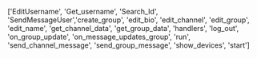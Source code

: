 ['EditUsername', 'Get_username', 'Search_Id', 'SendMessageUser','create_group', 'edit_bio', 'edit_channel', 'edit_group', 'edit_name', 'get_channel_data', 'get_group_data', 'handlers', 'log_out', 'on_group_update', 'on_message_updates_group', 'run', 'send_channel_message', 'send_group_message', 'show_devices', 'start']